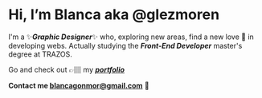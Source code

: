 
# Hi, I’m Blanca aka @glezmoren

I'm a ✨***Graphic Designer***✨ who, exploring new areas, find a new love 💖 in developing webs. Actually studying the ***Front-End Developer*** master's degree at TRAZOS.

Go and check out 👉🏽 my ***[portfolio](https://www.glezmoren.com/)***

**Contact me blancagonmor@gmail.com** 📩 


